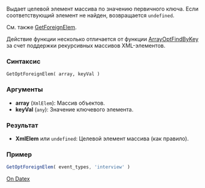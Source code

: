 Выдает целевой элемент массива по значению первичного ключа. Если соответствующий элемент не найден, возвращается `undefined`.

См. также [GetForeignElem](http://docs.datex.ru/article.htm?id=5620276905286592633).

Действие функции несколько отличается от функции [ArrayOptFindByKey](http://docs.datex.ru/article.htm?id=5620250451197911699) за счет поддержки рекурсивных массивов XML-элементов.

### Синтаксис
`GetOptForeignElem( array, keyVal )`

### Аргументы
- **array** (`XmlElem`): Массив объектов.
- **keyVal** (`any`): Значение ключевого элемента.

### Результат
- **XmlElem** или `undefined`: Целевой элемент массива (как правило).

### Пример
```js
GetOptForeignElem( event_types, 'interview' )
```

[On Datex](http://docs.datex.ru/article.htm?id=5620276905286592634)